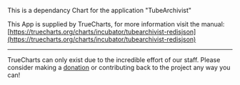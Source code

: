 This is a dependancy Chart for the application "TubeArchivist"

This App is supplied by TrueCharts, for more information visit the manual: [https://truecharts.org/charts/incubator/tubearchivist-redisjson](https://truecharts.org/charts/incubator/tubearchivist-redisjson)

---

TrueCharts can only exist due to the incredible effort of our staff.
Please consider making a [donation](https://truecharts.org/sponsor) or contributing back to the project any way you can!
